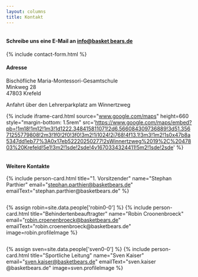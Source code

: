```yaml
---
layout: columns
title: Kontakt
---
```

<div class="column is-6" markdown="1">

#### Schreibe uns eine E-Mail an [info@basket bears.de](mailto:info@basketbears.de)

<div class="box">
  {% include contact-form.html %}
</div>
</div>

<div class="column is-6" markdown="1">

#### Adresse
Bischöfliche Maria-Montessori-Gesamtschule  
Minkweg 28  
47803 Krefeld

Anfahrt über den Lehrerparkplatz am Winnertzweg

{% include iframe-card.html source="www.google.com/maps" height=660 style="margin-bottom: 1.5rem" src='https://www.google.com/maps/embed?pb=!1m18!1m12!1m3!1d1222.348415811071!2d6.566084309736889!3d51.35671255779808!2m3!1f0!2f0!3f0!3m2!1i1024!2i768!4f13.1!3m3!1m2!1s0x47b8a5347dd1eb77%3A0x17eb52220250277!2sWinnertzweg%2019%2C%2047803%20Krefeld!5e1!3m2!1sde!2sde!4v1670334324411!5m2!1sde!2sde' %}

</div>
<div class="column is-12" markdown="1" style="margin-bottom: -1rem">

#### Weitere Kontakte

</div>

<div class="column is-6" markdown="1">
<div class="block">

{% include person-card.html
  title="1. Vorsitzender"
  name="Stephan Parthier"
  email="stephan.parthier@basketbears.de"
  emailText="stephan.parthier&ZeroWidthSpace;@basketbears.de"
%}

</div>
</div>
<div class="column is-6" markdown="1">
<div class="block">

{% assign robin=site.data.people['robin0-0'] %}
{% include person-card.html
  title="Behindertenbeauftragter"
  name="Robin Croonenbroeck"
  email="robin.croenenbroeck@basketbears.de"
  emailText="robin.croenenbroeck&ZeroWidthSpace;@basketbears.de"
  image=robin.profileImage
%}

</div>
</div>
<div class="column is-6" markdown="1">
<div class="block">

{% assign sven=site.data.people['sven0-0'] %}
{% include person-card.html
  title="Sportliche Leitung"
  name="Sven Kaiser"
  email="sven.kaiser@basketbears.de"
  emailText="sven.kaiser&ZeroWidthSpace;@basketbears.de"
  image=sven.profileImage
%}

</div>
</div>
